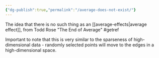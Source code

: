 ```yaml
---
{"dg-publish":true,"permalink":"/average-does-not-exist/"}
---
```


The idea that there is no such thing as an [[average-effects\|average effect]], from Todd Rose "The End of Average" #getref 

Important to note that this is very similar to the sparseness of high-dimensional data - randomly selected points will move to the edges in a high-dimensional space. 